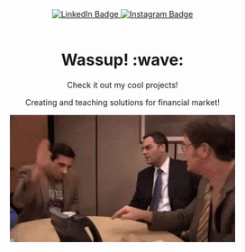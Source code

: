 <div id="header" align="center">
    <div id="badges">
      <a href="https://www.linkedin.com/in/gabrielpires1995/">
        <img src="https://img.shields.io/badge/LinkedIn-blue?style=for-the-badge&logo=linkedin&logoColor=white" alt="LinkedIn Badge"/>
      </a>
      <a href="https://www.instagram.com/eusouquant/">
        <img src="https://img.shields.io/badge/Instagram-red?style=for-the-badge&logo=linkedin&logoColor=white" alt="Instagram Badge"/>
      </a>
    </div>
<img src="https://komarev.com/ghpvc/?username=gabrielp18&style=flat-square&color=blue" alt=""/>
</div>

<h1 align='center'> Wassup! :wave:</h1>
<p align='center'>
Check it out my cool projects!
</p>
<p align='center'>Creating and teaching solutions for financial market!</p>
<p align='center'><img src="fig/tenor.gif" width="400"/></p>
